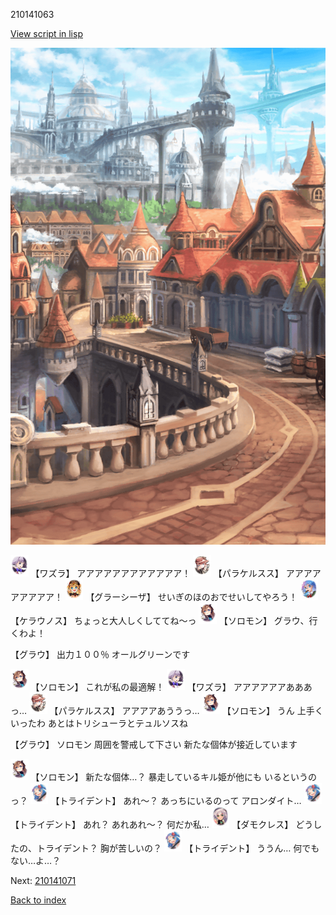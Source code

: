 210141063

[View script in lisp](../scripts/210141063.txt)

![town.png](../images/backgrounds/town.png)

<img src="../images/units/201111.png" alt="201111.png" height="34"/>
【ワズラ】
アアアアアアアアアアアア！

<img src="../images/units/101311.png" alt="101311.png" height="34"/>
【パラケルスス】
アアアアアアアアア！

<img src="../images/units/5302621.png" alt="5302621.png" height="34"/>
【グラーシーザ】
せいぎのほのおでせいしてやろう！

<img src="../images/units/500131.png" alt="500131.png" height="34"/>
【ケラウノス】
ちょっと大人しくしててね～っ

<img src="../images/units/5503111.png" alt="5503111.png" height="34"/>
【ソロモン】
グラウ、行くわよ！

【グラウ】
出力１００％
オールグリーンです

<img src="../images/units/5503111.png" alt="5503111.png" height="34"/>
【ソロモン】
これが私の最適解！

<img src="../images/units/201111.png" alt="201111.png" height="34"/>
【ワズラ】
アアアアアアあああっ…

<img src="../images/units/101311.png" alt="101311.png" height="34"/>
【パラケルスス】
アアアアあううっ…

<img src="../images/units/5503111.png" alt="5503111.png" height="34"/>
【ソロモン】
うん
上手くいったわ
あとはトリシューラとテュルソスね

【グラウ】
ソロモン
周囲を警戒して下さい
新たな個体が接近しています

<img src="../images/units/5503111.png" alt="5503111.png" height="34"/>
【ソロモン】
新たな個体…？
暴走しているキル姫が他にも
いるというのっ？

<img src="../images/units/300231.png" alt="300231.png" height="34"/>
【トライデント】
あれ～？
あっちにいるのって
アロンダイト…

<img src="../images/units/300231.png" alt="300231.png" height="34"/>
【トライデント】
あれ？
あれあれ～？
何だか私…

<img src="../images/units/5103521.png" alt="5103521.png" height="34"/>
【ダモクレス】
どうしたの、トライデント？
胸が苦しいの？

<img src="../images/units/300231.png" alt="300231.png" height="34"/>
【トライデント】
ううん…
何でもない…よ…？

Next: [210141071](210141071.md)

[Back to index](index.md)

